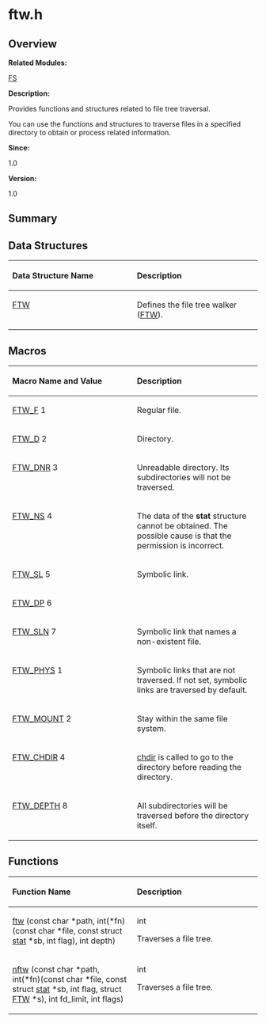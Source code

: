 # ftw.h<a name="EN-US_TOPIC_0000001055228014"></a>

## **Overview**<a name="section1633037390084829"></a>

**Related Modules:**

[FS](fs.md)

**Description:**

Provides functions and structures related to file tree traversal. 

You can use the functions and structures to traverse files in a specified directory to obtain or process related information.

**Since:**

1.0

**Version:**

1.0

## **Summary**<a name="section1140102331084829"></a>

## Data Structures<a name="nested-classes"></a>

<a name="table205915463084829"></a>
<table><thead align="left"><tr id="row859320286084829"><th class="cellrowborder" valign="top" width="50%" id="mcps1.1.3.1.1"><p id="p2065168756084829"><a name="p2065168756084829"></a><a name="p2065168756084829"></a>Data Structure Name</p>
</th>
<th class="cellrowborder" valign="top" width="50%" id="mcps1.1.3.1.2"><p id="p2005097249084829"><a name="p2005097249084829"></a><a name="p2005097249084829"></a>Description</p>
</th>
</tr>
</thead>
<tbody><tr id="row1702033798084829"><td class="cellrowborder" valign="top" width="50%" headers="mcps1.1.3.1.1 "><p id="p1697960350084829"><a name="p1697960350084829"></a><a name="p1697960350084829"></a><a href="ftw.md">FTW</a></p>
</td>
<td class="cellrowborder" valign="top" width="50%" headers="mcps1.1.3.1.2 "><p id="p1507412410084829"><a name="p1507412410084829"></a><a name="p1507412410084829"></a>Defines the file tree walker (<a href="ftw.md">FTW</a>). </p>
</td>
</tr>
</tbody>
</table>

## Macros<a name="define-members"></a>

<a name="table1503176479084829"></a>
<table><thead align="left"><tr id="row957841966084829"><th class="cellrowborder" valign="top" width="50%" id="mcps1.1.3.1.1"><p id="p1826171208084829"><a name="p1826171208084829"></a><a name="p1826171208084829"></a>Macro Name and Value</p>
</th>
<th class="cellrowborder" valign="top" width="50%" id="mcps1.1.3.1.2"><p id="p2007480888084829"><a name="p2007480888084829"></a><a name="p2007480888084829"></a>Description</p>
</th>
</tr>
</thead>
<tbody><tr id="row1221710111084829"><td class="cellrowborder" valign="top" width="50%" headers="mcps1.1.3.1.1 "><p id="p1523782865084829"><a name="p1523782865084829"></a><a name="p1523782865084829"></a><a href="fs.md#ga2feb73df4762e428e3967f8dfbbc8696">FTW_F</a>   1</p>
</td>
<td class="cellrowborder" valign="top" width="50%" headers="mcps1.1.3.1.2 "><p id="p437350438084829"><a name="p437350438084829"></a><a name="p437350438084829"></a>Regular file. </p>
</td>
</tr>
<tr id="row1873307386084829"><td class="cellrowborder" valign="top" width="50%" headers="mcps1.1.3.1.1 "><p id="p229475682084829"><a name="p229475682084829"></a><a name="p229475682084829"></a><a href="fs.md#gabb7c3d2c39c0f3c8c5f0f1b9caa3499a">FTW_D</a>   2</p>
</td>
<td class="cellrowborder" valign="top" width="50%" headers="mcps1.1.3.1.2 "><p id="p1509411380084829"><a name="p1509411380084829"></a><a name="p1509411380084829"></a>Directory. </p>
</td>
</tr>
<tr id="row297441103084829"><td class="cellrowborder" valign="top" width="50%" headers="mcps1.1.3.1.1 "><p id="p1167166007084829"><a name="p1167166007084829"></a><a name="p1167166007084829"></a><a href="fs.md#gaf38dcdf86d19736b0aa55ac4defa666e">FTW_DNR</a>   3</p>
</td>
<td class="cellrowborder" valign="top" width="50%" headers="mcps1.1.3.1.2 "><p id="p926515421084829"><a name="p926515421084829"></a><a name="p926515421084829"></a>Unreadable directory. Its subdirectories will not be traversed. </p>
</td>
</tr>
<tr id="row530907551084829"><td class="cellrowborder" valign="top" width="50%" headers="mcps1.1.3.1.1 "><p id="p1886576673084829"><a name="p1886576673084829"></a><a name="p1886576673084829"></a><a href="fs.md#ga17ff288701c7c6baf075795c9a1beb86">FTW_NS</a>   4</p>
</td>
<td class="cellrowborder" valign="top" width="50%" headers="mcps1.1.3.1.2 "><p id="p1466832950084829"><a name="p1466832950084829"></a><a name="p1466832950084829"></a>The data of the <strong id="b282876840084829"><a name="b282876840084829"></a><a name="b282876840084829"></a>stat</strong> structure cannot be obtained. The possible cause is that the permission is incorrect. </p>
</td>
</tr>
<tr id="row715041896084829"><td class="cellrowborder" valign="top" width="50%" headers="mcps1.1.3.1.1 "><p id="p595945727084829"><a name="p595945727084829"></a><a name="p595945727084829"></a><a href="fs.md#gaeee6cd556fb6bfaf7237772e698fa48d">FTW_SL</a>   5</p>
</td>
<td class="cellrowborder" valign="top" width="50%" headers="mcps1.1.3.1.2 "><p id="p1316407204084829"><a name="p1316407204084829"></a><a name="p1316407204084829"></a>Symbolic link. </p>
</td>
</tr>
<tr id="row1540660525084829"><td class="cellrowborder" valign="top" width="50%" headers="mcps1.1.3.1.1 "><p id="p813833385084829"><a name="p813833385084829"></a><a name="p813833385084829"></a><a href="fs.md#ga8b34563aa640cd03e2ddf054b0b99e49">FTW_DP</a>   6</p>
</td>
<td class="cellrowborder" valign="top" width="50%" headers="mcps1.1.3.1.2 ">&nbsp;</td>
</tr>
<tr id="row1260914555084829"><td class="cellrowborder" valign="top" width="50%" headers="mcps1.1.3.1.1 "><p id="p1473513553084829"><a name="p1473513553084829"></a><a name="p1473513553084829"></a><a href="fs.md#gaf0e95fe567ba665873d18284d67e0f80">FTW_SLN</a>   7</p>
</td>
<td class="cellrowborder" valign="top" width="50%" headers="mcps1.1.3.1.2 "><p id="p630071792084829"><a name="p630071792084829"></a><a name="p630071792084829"></a>Symbolic link that names a non-existent file. </p>
</td>
</tr>
<tr id="row1287036237084829"><td class="cellrowborder" valign="top" width="50%" headers="mcps1.1.3.1.1 "><p id="p564473688084829"><a name="p564473688084829"></a><a name="p564473688084829"></a><a href="fs.md#ga8c98a3c79a82339a189b11094032a09a">FTW_PHYS</a>   1</p>
</td>
<td class="cellrowborder" valign="top" width="50%" headers="mcps1.1.3.1.2 "><p id="p216855169084829"><a name="p216855169084829"></a><a name="p216855169084829"></a>Symbolic links that are not traversed. If not set, symbolic links are traversed by default. </p>
</td>
</tr>
<tr id="row1004616180084829"><td class="cellrowborder" valign="top" width="50%" headers="mcps1.1.3.1.1 "><p id="p1824723265084829"><a name="p1824723265084829"></a><a name="p1824723265084829"></a><a href="fs.md#ga7bbaf43efae1f2d3c8092d99a340729d">FTW_MOUNT</a>   2</p>
</td>
<td class="cellrowborder" valign="top" width="50%" headers="mcps1.1.3.1.2 "><p id="p179944666084829"><a name="p179944666084829"></a><a name="p179944666084829"></a>Stay within the same file system. </p>
</td>
</tr>
<tr id="row1662804045084829"><td class="cellrowborder" valign="top" width="50%" headers="mcps1.1.3.1.1 "><p id="p382551967084829"><a name="p382551967084829"></a><a name="p382551967084829"></a><a href="fs.md#gad8a9cc4cf048af5fab2c5f65ed9cb0db">FTW_CHDIR</a>   4</p>
</td>
<td class="cellrowborder" valign="top" width="50%" headers="mcps1.1.3.1.2 "><p id="p164483984084829"><a name="p164483984084829"></a><a name="p164483984084829"></a><a href="utils.md#ga03af571dfb595681bfa203c83385c07b">chdir</a> is called to go to the directory before reading the directory. </p>
</td>
</tr>
<tr id="row520614725084829"><td class="cellrowborder" valign="top" width="50%" headers="mcps1.1.3.1.1 "><p id="p476262814084829"><a name="p476262814084829"></a><a name="p476262814084829"></a><a href="fs.md#gaf9008c0040247fbea883ec24b10cf884">FTW_DEPTH</a>   8</p>
</td>
<td class="cellrowborder" valign="top" width="50%" headers="mcps1.1.3.1.2 "><p id="p1803704290084829"><a name="p1803704290084829"></a><a name="p1803704290084829"></a>All subdirectories will be traversed before the directory itself. </p>
</td>
</tr>
</tbody>
</table>

## Functions<a name="func-members"></a>

<a name="table1214780631084829"></a>
<table><thead align="left"><tr id="row1253682778084829"><th class="cellrowborder" valign="top" width="50%" id="mcps1.1.3.1.1"><p id="p1462592559084829"><a name="p1462592559084829"></a><a name="p1462592559084829"></a>Function Name</p>
</th>
<th class="cellrowborder" valign="top" width="50%" id="mcps1.1.3.1.2"><p id="p1832690537084829"><a name="p1832690537084829"></a><a name="p1832690537084829"></a>Description</p>
</th>
</tr>
</thead>
<tbody><tr id="row861657500084829"><td class="cellrowborder" valign="top" width="50%" headers="mcps1.1.3.1.1 "><p id="p255535520084829"><a name="p255535520084829"></a><a name="p255535520084829"></a><a href="fs.md#ga8dda75835c2b90f305d96e908dc0f84d">ftw</a> (const char *path, int(*fn)(const char *file, const struct <a href="stat.md">stat</a> *sb, int flag), int depth)</p>
</td>
<td class="cellrowborder" valign="top" width="50%" headers="mcps1.1.3.1.2 "><p id="p938670848084829"><a name="p938670848084829"></a><a name="p938670848084829"></a>int </p>
<p id="p1060486832084829"><a name="p1060486832084829"></a><a name="p1060486832084829"></a>Traverses a file tree. </p>
</td>
</tr>
<tr id="row481783190084829"><td class="cellrowborder" valign="top" width="50%" headers="mcps1.1.3.1.1 "><p id="p703968128084829"><a name="p703968128084829"></a><a name="p703968128084829"></a><a href="fs.md#ga3fb6324259c86bfee53d3354798cfd43">nftw</a> (const char *path, int(*fn)(const char *file, const struct <a href="stat.md">stat</a> *sb, int flag, struct <a href="ftw.md">FTW</a> *s), int fd_limit, int flags)</p>
</td>
<td class="cellrowborder" valign="top" width="50%" headers="mcps1.1.3.1.2 "><p id="p1703321351084829"><a name="p1703321351084829"></a><a name="p1703321351084829"></a>int </p>
<p id="p451060571084829"><a name="p451060571084829"></a><a name="p451060571084829"></a>Traverses a file tree. </p>
</td>
</tr>
</tbody>
</table>

